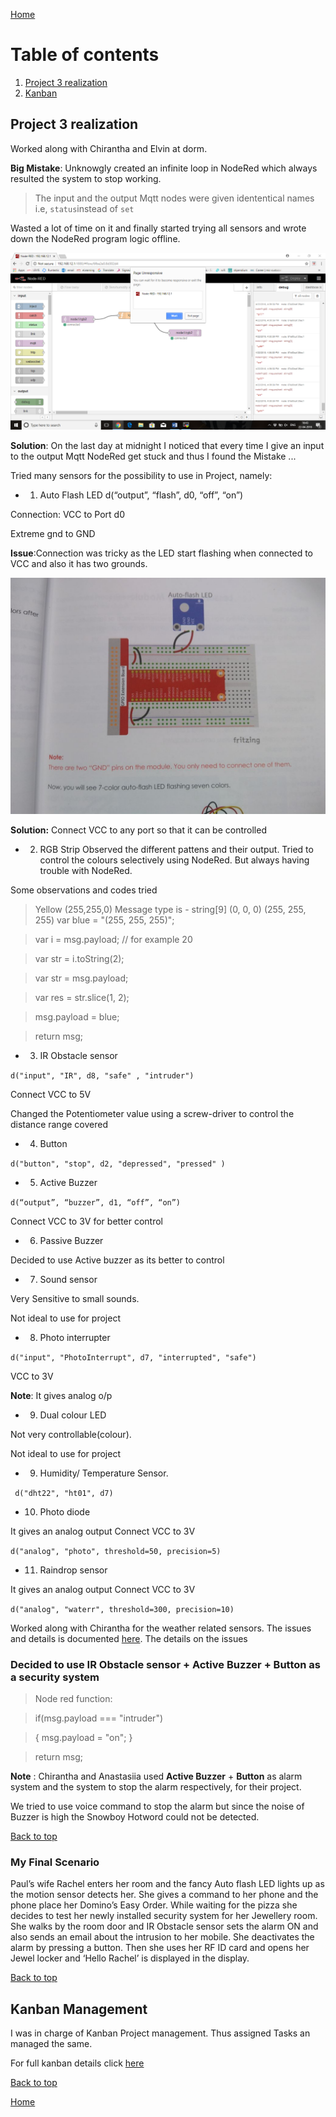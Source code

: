 [Home](https://github.com/AnastasiiaMishchenko/Internationals/blob/master/Rosemary%20Poovattil/Portfolio.md)

# Table of contents

1. [Project 3 realization](#pro)
2. [Kanban](#kan)

## Project 3 realization<a name="pro"></a>

Worked along with Chirantha and Elvin at dorm.

**Big Mistake**: Unknowgly created an infinite loop in NodeRed which always resulted the system to stop working. 

> The input and the output Mqtt nodes were given idententical names i.e, ``status``instead of ``set``

Wasted a lot of time on it and finally started trying all sensors and wrote down the NodeRed program logic offline. 

![alt text](https://github.com/AnastasiiaMishchenko/Internationals/blob/master/Rosemary%20Poovattil/Images/nodeRed.png)

**Solution**: On the last day at midnight I noticed that every time I give an input to the output Mqtt NodeRed get stuck and thus I found the Mistake ... 

Tried many sensors for the possibility to use in Project, namely:

- 1. Auto Flash LED
d(“output”, “flash”, d0, “off”, “on”)

Connection: VCC to Port d0    

Extreme gnd to GND

**Issue**:Connection was tricky as the LED start flashing when connected to VCC and also it has two grounds.

![alt text](https://github.com/AnastasiiaMishchenko/Internationals/blob/master/Rosemary%20Poovattil/Images/gnd.jpeg)


**Solution:** Connect VCC to any port so that it can be controlled


- 2. RGB Strip
Observed the different pattens and their output. Tried to control the colours selectively using NodeRed. But always having trouble with NodeRed.

Some observations and codes tried 

> Yellow (255,255,0)
> Message type is - string[9]
> (0, 0, 0) (255, 255, 255)
> var blue = "(255, 255, 255)";


> var i = msg.payload; // for example 20

> var str = i.toString(2);

> var str = msg.payload;

> var res = str.slice(1, 2);

> msg.payload = blue;

> return msg;

- 3. IR Obstacle sensor

``d("input", "IR", d8, "safe" , "intruder")``

Connect VCC to 5V 

Changed the Potentiometer value using a screw-driver to control the distance range covered

- 4. Button

``d("button", "stop", d2, "depressed", "pressed" )``

- 5. Active Buzzer

``d(“output”, “buzzer”, d1, “off”, “on”)  ``

Connect VCC to 3V for better control

- 6. Passive Buzzer

Decided to use Active buzzer as its better to control

- 7. Sound sensor

Very Sensitive to small sounds.

Not ideal to use for project

- 8. Photo interrupter 

``d("input", "PhotoInterrupt", d7, "interrupted", "safe")``

VCC to 3V    

**Note**: It gives analog o/p 

- 9. Dual colour LED

Not very controllable(colour).

Not ideal to use for project

- 9. Humidity/ Temperature Sensor.

`` d("dht22", "ht01", d7)``


- 10. Photo diode

It gives an analog output
Connect VCC to 3V

``d("analog", "photo", threshold=50, precision=5)``

- 11. Raindrop sensor

It gives an analog output
Connect VCC to 3V

``d("analog", "waterr", threshold=300, precision=10)``

Worked along with Chirantha for the weather related sensors. The issues and details is documented [here](https://github.com/AnastasiiaMishchenko/Internationals/blob/master/Chirantha%20Peramunage-_/IoT%20Lecture%20Logs/lecture7.md#humidity-temperature-sensor-). The details on the issues


### Decided to use IR Obstacle sensor + Active Buzzer + Button as a security system

> Node red function:

> if(msg.payload === "intruder")

> { msg.payload = "on";   }

> return msg;

**Note** : Chirantha and Anastasiia used **Active Buzzer** + **Button** as alarm system and the system to stop the alarm respectively, for their project. 

We tried to use voice command to stop the alarm but since the noise of Buzzer is high the Snowboy Hotword could not be detected.


<a href="#top">Back to top</a>

### My Final Scenario 

Paul’s wife Rachel enters her room and the fancy Auto flash LED lights up as the motion sensor detects her. She gives a command to her phone and the phone place her Domino’s Easy Order. While waiting for the pizza she decides to test her newly installed security system for her Jewellery room. She walks by the room door and IR Obstacle sensor sets the alarm ON and also sends an email about the intrusion to her mobile. She deactivates the alarm by pressing a button. Then she uses her RF ID card and opens her Jewel locker and ‘Hello Rachel’ is displayed in the display.



<a href="#top">Back to top</a>


## Kanban Management<a name="kan"></a>

I was in charge of Kanban Project management. Thus assigned Tasks an managed the same.

For full kanban details click [here](https://github.com/AnastasiiaMishchenko/Internationals/tree/master/Rosemary%20Poovattil/kanban)

<a href="#top">Back to top</a>


[Home](https://github.com/AnastasiiaMishchenko/Internationals/blob/master/Rosemary%20Poovattil/Portfolio.md)

